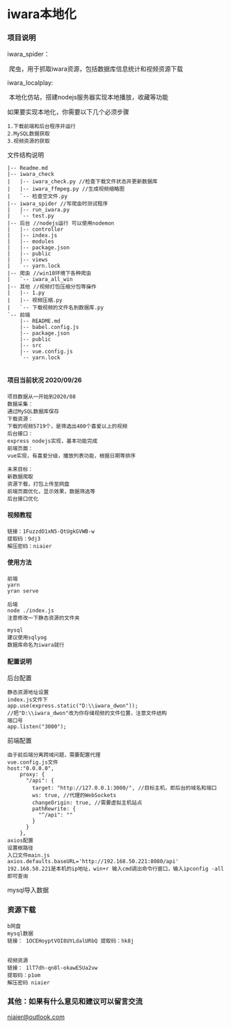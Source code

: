 # iwara本地化

### 项目说明

iwara_spider：

​	爬虫，用于抓取iwara资源，包括数据库信息统计和视频资源下载

iwara_localplay:

​	本地化仿站，搭建nodejs服务器实现本地播放，收藏等功能



如果要实现本地化，你需要以下几个必须步骤

```
1.下载前端和后台程序并运行
2.MySQL数据获取
3.视频资源的获取
```





文件结构说明

```
|-- Readme.md
|-- iwara_check 
|   |-- iwara_check.py //检查下载文件状态并更新数据库
|   |-- iwara_ffmpeg.py //生成视频缩略图
|   `-- 检查空文件.py
|-- iwara_spider //写爬虫时测试程序
|   |-- run_iwara.py
|   `-- test.py
|-- 后台 //nodejs运行 可以使用nodemon
|   |-- controller
|   |-- index.js
|   |-- modules
|   |-- package.json
|   |-- public
|   |-- views
|   `-- yarn.lock
|-- 爬虫 //win10环境下各种爬虫
|   `-- iwara_all_win
|-- 其他 //视频打包压缩分包等操作
|   |-- 1.py
|   |-- 视频压缩.py
|   `-- 下载视频的文件名到数据库.py
`-- 前端
    |-- README.md
    |-- babel.config.js
    |-- package.json
    |-- public
    |-- src
    |-- vue.config.js
    `-- yarn.lock


```



#### 项目当前状况 2020/09/26

```
项目数据从一开始到2020/08
数据采集：
通过MySQL数据库保存
下载资源：
下载的视频5719个，是筛选出400个喜爱以上的视频
后台接口：
express nodejs实现，基本功能完成
前端页面：
vue实现，有喜爱分级，播放列表功能，根据日期等排序

未来目标：
新数据爬取
资源下载，打包上传至网盘
前端页面优化，显示效果，数据筛选等
后台接口优化

```

#### 视频教程

```
链接：1FuzzdO1xN5-QtUgkGVWB-w 
提取码：9dj3 
解压密码：niaier
```



#### 使用方法

```
前端
yarn
yran serve

后端
node ./index.js
注意修改一下静态资源的文件夹

mysql
建议使用sqlyog
数据库命名为iwara就行
```



#### 配置说明

后台配置

```
静态资源地址设置
index.js文件下
app.use(express.static("D:\\iwara_dwon"));
//把"D:\\iwara_dwon"改为你存储视频的文件位置，注意文件结构
端口号
app.listen("3000");
```

前端配置

```
由于前后端分离跨域问题，需要配置代理
vue.config.js文件
host:"0.0.0.0",
    proxy: {
      "/api": {
        target: "http://127.0.0.1:3000/", //目标主机，即后台的域名和端口
        ws: true, //代理的WebSockets
        changeOrigin: true, //需要虚拟主机站点
        pathRewrite: {
          "^/api": ""
        }
      }
    },
axios配置
设置根路径
入口文件main.js
axios.defaults.baseURL='http://192.168.50.221:8080/api'
192.168.50.221是本机的ip地址，win+r 输入cmd调出命令行窗口，输入ipconfig -all即可查询

```

mysql导入数据



### 资源下载

```
b网盘
mysql数据 
链接： 1OCEHoyptVOI8UYLdalURbQ 提取码：hk8j


视频资源 
链接： 1lT7dh-qn8l-okawE5Ua2vw 
提取码：p1om
解压密码 niaier
```



### 其他：如果有什么意见和建议可以留言交流

niaier@outlook.com